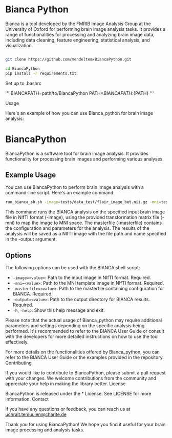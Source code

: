 # Bianca Python

Bianca is a tool developed by the FMRIB Image 
Analysis Group at the University of Oxford for performing brain image analysis tasks.
It provides a range of functionalities for processing and analyzing brain image data, including data cleaning,
feature engineering, statistical analysis, and visualization.


```bash

git clone https://github.com/mendeltem/BiancaPython.git

cd BiancaPython
pip install -r requirements.txt
```
Set up to .bashrc

'''
BIANCAPATH=path/to/BiancaPython
PATH=${BIANCAPATH}:${PATH}
'''

Usage

Here's an example of how you can use Bianca_python for brain image analysis:


# BiancaPython

BiancaPython is a software tool for brain image analysis. It provides functionality for processing brain images and performing various analyses.

## Example Usage

You can use BiancaPython to perform brain image analysis with a command-line script. Here's an example command:

```bash
run_bianca_sh.sh -image=tests/data_test/flair_image_bet.nii.gz -mni=tests/data_test/flair_to_mni.mat -masterfile=tests/data_test/Masterfiles/small_masterfile.txt -output="/home/temuuleu/bianca_output.nii"

```

This command runs the BIANCA analysis on the specified input brain image file in NIfTI format (-image),
 using the provided transformation matrix file (-mni) to map the image to MNI space.
The masterfile (-masterfile) contains the configuration and parameters for the analysis.
The results of the analysis will be saved as a NIfTI image with the file path and name specified in the -output argument.



## Options

The following options can be used with the BIANCA shell script:

- `-image=<value>`: Path to the input image in NIfTI format. Required.
- `-mni=<value>`: Path to the MNI template image in NIfTI format. Required.
- `-masterfile=<value>`: Path to the masterfile containing configuration for BIANCA. Required.
- `-output=<value>`: Path to the output directory for BIANCA results. Required.
- `-h`, `-help`: Show this help message and exit.




Please note that the actual usage of Bianca_python may require additional parameters and settings depending on the specific analysis being performed. 
It's recommended to refer to the BIANCA User Guide or consult with the developers for more detailed instructions on how to use the tool effectively.


For more details on the functionalities offered by Bianca_python, you can refer to the BIANCA User Guide or the examples provided in the repository.
Contributing

If you would like to contribute to BiancaPython, please submit a pull request with your changes. We welcome contributions from the community and appreciate your help in making the library better.
License

BiancaPython is released under the * License. See LICENSE for more information.
Contact

If you have any questions or feedback, you can reach us at uchralt.temuulen@charite.de

Thank you for using BiancaPython! We hope you find it useful for your brain image processing and analysis tasks.
